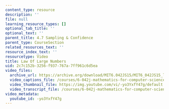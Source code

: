 ```yaml
---
content_type: resource
description: ''
file: null
learning_resource_types: []
optional_tab_title: ''
optional_text: ''
parent_title: 4.7 Sampling & Confidence
parent_type: CourseSection
related_resources_text: ''
resource_index_text: ''
resourcetype: Video
title: Law Of Large Numbers
uid: 2c7c152b-3256-f937-767a-7ff961c6d5ea
video_files:
  archive_url: https://archive.org/download/MIT6.042JS15/MIT6_042JS15_largenumbers_video_ipod.mp4
  video_captions_file: /courses/6-042j-mathematics-for-computer-science-spring-2015/1e12a0f0c4535041b267b6470d13b3cc_-yo3YxfY47g.vtt
  video_thumbnail_file: https://img.youtube.com/vi/-yo3YxfY47g/default.jpg
  video_transcript_file: /courses/6-042j-mathematics-for-computer-science-spring-2015/e34a4b166e992d40c3eaae49738b22b2_-yo3YxfY47g.pdf
video_metadata:
  youtube_id: -yo3YxfY47g
---
```

